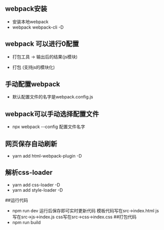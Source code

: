 ## webpack安装
- 安装本地webpack
- webpack webpack-cli -D


## webpack 可以进行0配置 
- 打包工具 -> 输出后的结果(js模块)

- 打包 (支持js的模块化)


## 手动配置webpack
- 默认配置文件的名字是webpack.config.js


## webpack可以手动选择配置文件
- npx webpack --config 配置文件名字


## 网页保存自动刷新
- yarn add html-webpack-plugin -D

## 解析css-loader
- yarn add css-loader -D
- yarn add style-loader -D



##运行代码
-	npm run dev
运行后保存即可实时更新代码
模板代码写在src->index.html
js写在src->js->index.js
css写在src->css->index.css
##打包代码
-	npm run build
